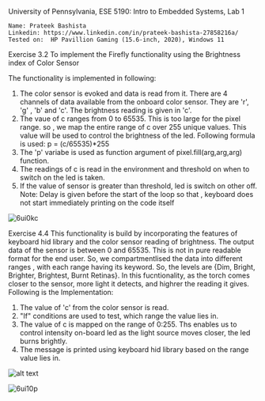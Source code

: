 University of Pennsylvania, ESE 5190: Intro to Embedded Systems, Lab 1

    Name: Prateek Bashista
    Linkedin: https://www.linkedin.com/in/prateek-bashista-27858216a/
    Tested on:  HP Pavillion Gaming (15.6-inch, 2020), Windows 11

Exercise 3.2
To implement the Firefly functionality using the Brightness index of Color Sensor 

The functionality is implemented in following:
1) The color sensor is evoked and data is read from it. There are 4 channels of data available from the onboard color sensor. They are 'r', 'g' , 'b' and 'c'. The brightness reading is given in 'c'. 
2) The vaue of c ranges from 0 to 65535. This is too large for the pixel range. so , we map the entire range of c over 255 unique values. This value will be used to control the brightness of the led. Following formula is used: 
                                        p = (c/65535)*255
3) The 'p' variabe is used as function argument of pixel.fill(arg,arg,arg) function.
4) The readings of c is read in the environment and threshold on when to switch on the led is taken. 
5) If the value of sensor is greater than threshold, led is switch on other off.
Note: Delay is given before the start of the loop so that , keyboard does not start immediately printing on the code itself




![6ui0kc](https://user-images.githubusercontent.com/23244847/192072546-bd10a614-ab46-4ffb-a40a-69ce3d11e5ca.gif)




Exercise 4.4
This functionality is build by incorporating the features of keyboard hid library and the color sensor reading of brightness. The output data of the sensor is between 0 and 65535. This is not in pure readable format for the end user. So, we compartmentlised the data into different ranges , with each range having its keyword. So, the levels are {Dim, Bright, Brighter, Brightest, Burnt Retinas}. In this fucntionality, as the torch comes closer to the sensor, more light it detects, and highrer the reading it gives. 
Following is the Implementation:
1) The value of 'c' from the color sensor is read. 
2) "If" conditions are used to test, which range the value lies in.
3) The value of c is mapped on the range of 0:255. Ths enables us to control intensity on-board led as the light source moves closer, the led burns brightly.
4) The message is printed using keyboard hid library based on the range value lies in. 


![alt text](https://github.com/prateekbashista/ese5190-2022-lab1-firefly/blob/af1bcd53eb6120af14c140063eb2b53dcf6f92ab/4.4%20diagram.png)

![6ui10p](https://user-images.githubusercontent.com/23244847/192072772-a9eca0bd-1056-4816-8980-1459cda44721.gif)

